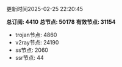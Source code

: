 更新时间2025-02-25 22:20:45

**总订阅: 4410**
**总节点: 50178**
**有效节点: 31154**
- trojan节点: 4860
- v2ray节点: 24190
- ss节点: 2060
- ssr节点: 44
